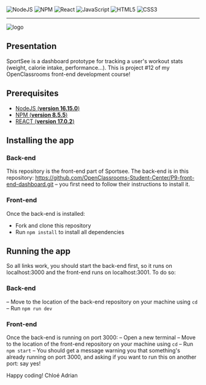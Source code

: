 ![NodeJS](https://img.shields.io/badge/node.js-6DA55F?style=for-the-badge&logo=node.js&logoColor=white)
![NPM](https://img.shields.io/badge/NPM-%23000000.svg?style=for-the-badge&logo=npm&logoColor=white)
![React](https://img.shields.io/badge/react-%2320232a.svg?style=for-the-badge&logo=react&logoColor=%2361DAFB)
![JavaScript](https://img.shields.io/badge/javascript-%23323330.svg?style=for-the-badge&logo=javascript&logoColor=%23F7DF1E)
![HTML5](https://img.shields.io/badge/html5-%23E34F26.svg?style=for-the-badge&logo=html5&logoColor=white)
![CSS3](https://img.shields.io/badge/css3-%231572B6.svg?style=for-the-badge&logo=css3&logoColor=white)

---

![logo](src/assets/logo.png)

## Presentation
SportSee is a dashboard prototype for tracking a user's workout stats (weight, calorie intake, performance...). 
This is project #12 of my OpenClassrooms front-end development course!

## Prerequisites
- [NodeJS (**version 16.15.0**)](https://nodejs.org/en/)
- [NPM (**version 8.5.5**)](https://www.npmjs.com/)
- [REACT (**version 17.0.2**)](https://en.reactjs.org/)

## Installing the app

### Back-end
This repository is the front-end part of Sportsee. The back-end is in this repository: https://github.com/OpenClassrooms-Student-Center/P9-front-end-dashboard.git – you first need to follow their instructions to install it.

### Front-end
Once the back-end is installed:
- Fork and clone this repository
- Run `npm install` to install all dependencies

## Running the app
So all links work, you should start the back-end first, so it runs on localhost:3000 and the front-end runs on localhost:3001. To do so:

### Back-end
– Move to the location of the back-end repository on your machine using `cd`
– Run `npm run dev`

### Front-end
Once the back-end is running on port 3000:
– Open a new terminal
– Move to the location of the front-end repository on your machine using `cd`
– Run `npm start`
– You should get a message warning you that something's already running on port 3000, and asking if you want to run this on another port: say yes!

Happy coding! 
Chloé Adrian